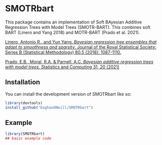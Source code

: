 
# SMOTRbart

This package contains an implementation of Soft BAyesian Additive Regression Trees with Model Trees (SMOTR-BART). This combines soft BART (Linero and Yang 2018) and MOTR-BART (Prado et al. 2021).

[Linero, Antonio R., and Yun Yang. _Bayesian regression tree ensembles that adapt to smoothness and sparsity_. Journal of the Royal Statistical Society: Series B (Statistical Methodology) 80.5 (2018): 1087-1110.](https://doi.org/10.1111/rssb.12293)

[Prado, E.B., Moral, R.A. & Parnell, A.C. _Bayesian additive regression trees with model trees_. Statistics and Computing 31, 20 (2021)](https://mural.maynoothuniversity.ie/15498/1/Prado2021_Article_BayesianAdditiveRegressionTree.pdf)




## Installation

You can install the development version of SMOTRbart like so:

``` r
library(devtools)
install_github("EoghanONeill/SMOTRbart")
```

## Example



``` r
library(SMOTRbart)
## basic example code
```

